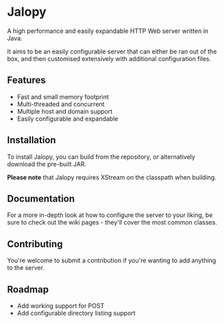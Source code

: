 Jalopy
=======
A high performance and easily expandable HTTP Web server written in Java.

It aims to be an easily configurable server that can either be ran out of the box, and then customised extensively with additional configuration files.

Features
-----
- Fast and small memory footprint
- Multi-threaded and concurrent
- Multiple host and domain support
- Easily configurable and expandable

Installation
-----
To install Jalopy, you can build from the repository, or alternatively download the pre-built JAR.

**Please note** that Jalopy requires XStream on the classpath when building.

Documentation
-----
For a more in-depth look at how to configure the server to your liking, be sure to check out the wiki pages - they'll cover the most common classes.

Contributing
-----
You're welcome to submit a contribution if you're wanting to add anything to the server.

Roadmap
-----
- Add working support for POST
- Add configurable directory listing support